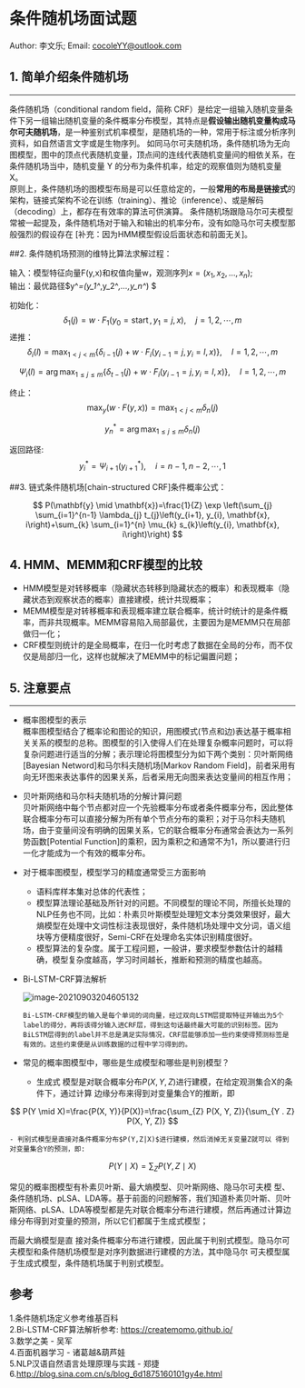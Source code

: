 

# 条件随机场面试题

Author: 李文乐; Email: cocoleYY@outlook.com


## 1. 简单介绍条件随机场 ##

------------------------------------------------------------
条件随机场（conditional random field，简称 CRF）是给定一组输入随机变量条 件下另一组输出随机变量的条件概率分布模型，其特点是**假设输出随机变量构成马尔可夫随机场**，是一种鉴别式机率模型，是随机场的一种，常用于标注或分析序列资料，如自然语言文字或是生物序列。
如同马尔可夫随机场，条件随机场为无向图模型，图中的顶点代表随机变量，顶点间的连线代表随机变量间的相依关系，在条件随机场当中，随机变量 Y 的分布为条件机率，给定的观察值则为随机变量 X。   
原则上，条件随机场的图模型布局是可以任意给定的，一般**常用的布局是链接式**的架构，链接式架构不论在训练（training）、推论（inference）、或是解码（decoding）上，都存在有效率的算法可供演算。
条件随机场跟隐马尔可夫模型常被一起提及，条件随机场对于输入和输出的机率分布，没有如隐马尔可夫模型那般强烈的假设存在 [补充：因为HMM模型假设后面状态和前面无关]。 

##2. 条件随机场预测的维特比算法求解过程：  

输入：模型特征向量F(y,x)和权值向量w，观测序列$x=(x_1,x_2,…,x_n)$;  
输出：最优路径$y^*=(y_1^*,y_2^*,…,y_n^*) $

初始化：
$$
\delta_{1}(j)=w \cdot F_{1}\left(y_{0}=\operatorname{start}, y_{1}=j, x\right), \quad j=1,2, \cdots, m
$$
递推：
$$
\delta_{i}(l)=\max _{1<j<m}\left\{\delta_{i-1}(j)+w \cdot F_{i}\left(y_{i-1}=j, y_{i}=l, x\right)\right\}, \quad l=1,2, \cdots, m
$$

$$
\Psi_{i}(l)=\arg \max _{1 \leqslant j \leqslant m}\left\{\delta_{t-1}(j)+w \cdot F_{i}\left(y_{i-1}=j, y_{i}=l, x\right)\right\}, \quad l=1,2, \cdots, m
$$

终止：
$$
\max _{y}(w \cdot F(y, x))=\max _{1<j<m} \delta_{n}(j)
$$

$$
y_{n}^{*}=\arg \max _{1 \leqslant j \leqslant m} \delta_{n}(j)
$$

返回路径:
$$
y_{i}^{*}=\Psi_{i+1}\left(y_{i+1}^{*}\right), \quad i=n-1, n-2, \cdots, 1
$$

##3. 链式条件随机场[chain-structured CRF]条件概率公式：  

$$
P(\mathbf{y} \mid \mathbf{x})=\frac{1}{Z} \exp \left(\sum_{j} \sum_{i=1}^{n-1} \lambda_{j} t_{j}\left(y_{i+1}, y_{i}, \mathbf{x}, i\right)+\sum_{k} \sum_{i=1}^{n} \mu_{k} s_{k}\left(y_{i}, \mathbf{x}, i\right)\right)
$$




## 4. HMM、MEMM和CRF模型的比较  

* HMM模型是对转移概率（隐藏状态转移到隐藏状态的概率）和表现概率（隐藏状态到观察状态的概率）直接建模，统计共现概率；
* MEMM模型是对转移概率和表现概率建立联合概率，统计时统计的是条件概率，而非共现概率。MEMM容易陷入局部最优，主要因为是MEMM只在局部做归一化；
* CRF模型则统计的是全局概率，在归一化时考虑了数据在全局的分布，而不仅仅是局部归一化，这样也就解决了MEMM中的标记偏置问题；



## 5. 注意要点  

----------

- 概率图模型的表示  
概率图模型结合了概率论和图论的知识，用图模式(节点和边)表达基于概率相关关系的模型的总称。图模型的引入使得人们在处理复杂概率问题时，可以将复杂问题进行适当的分解；表示理论将图模型分为如下两个类别：贝叶斯网络[Bayesian Netword]和马尔科夫随机场[Markov Random Field]，前者采用有向无环图来表达事件的因果关系，后者采用无向图来表达变量间的相互作用；  



- 贝叶斯网络和马尔科夫随机场的分解计算问题  
贝叶斯网络中每个节点都对应一个先验概率分布或者条件概率分布，因此整体联合概率分布可以直接分解为所有单个节点分布的乘积；对于马尔科夫随机场，由于变量间没有明确的因果关系，它的联合概率分布通常会表达为一系列势函数[Potential Function]的乘积，因为乘积之和通常不为1，所以要进行归一化才能成为一个有效的概率分布。  



- 对于概率图模型，模型学习的精度通常受三方面影响
	- 语料库样本集对总体的代表性；  
	- 模型算法理论基础及所针对的问题。不同模型的理论不同，所擅长处理的NLP任务也不同，比如：朴素贝叶斯模型处理短文本分类效果很好，最大熵模型在处理中文词性标注表现很好，条件随机场处理中文分词，语义组块等方便精度很好，Semi-CRF在处理命名实体识别精度很好。  
	- 模型算法的复杂度。属于工程问题，一般讲，要求模型参数估计的越精确，模型复杂度越高，学习时间越长，推断和预测的精度也越高。  




- Bi-LSTM-CRF算法解析  
	
	![image-20210903204605132](img/CRF/image-20210903204605132.png)
	
	  Bi-LSTM-CRF模型的输入是每个单词的词向量，经过双向LSTM层提取特征并输出为5个label的得分，再将该得分输入进CRF层，得到这句话最终最大可能的识别标签。因为BiLSTM层得到的label并不总是满足实际情况，CRF层能够添加一些约束使得预测标签是有效的。这些约束便是从训练数据的过程中学习得到的。




- 常见的概率图模型中，哪些是生成模型和哪些是判别模型？


    - 生成式 模型是对联合概率分布$P(X,Y,Z)$进行建模，在给定观测集合X的条件下，通过计算 边缘分布来得到对变量集合Y的推断，即

$$
  P(Y \mid X)=\frac{P(X, Y)}{P(X)}=\frac{\sum_{Z} P(X, Y, Z)}{\sum_{Y . Z} P(X, Y, Z)}
$$

  


    - 判别式模型是直接对条件概率分布$P(Y,Z|X)$进行建模，然后消掉无关变量Z就可以 得到对变量集合Y的预测，即:

$$
  P(Y \mid X)=\sum_{Z} P(Y, Z \mid X)
$$

  常见的概率图模型有朴素贝叶斯、最大熵模型、贝叶斯网络、隐马尔可夫模 型、条件随机场、pLSA、LDA等。基于前面的问题解答，我们知道朴素贝叶斯、贝叶斯网络、pLSA、LDA等模型都是先对联合概率分布进行建模，然后再通过计算边缘分布得到对变量的预测，所以它们都属于生成式模型；

  而最大熵模型是直 接对条件概率分布进行建模，因此属于判别式模型。隐马尔可夫模型和条件随机场模型是对序列数据进行建模的方法，其中隐马尔 可夫模型属于生成式模型，条件随机场属于判别式模型。

## 参考  
1.条件随机场定义参考维基百科  
2.Bi-LSTM-CRF算法解析参考: https://createmomo.github.io/  
3.数学之美 - 吴军  
4.百面机器学习 - 诸葛越&葫芦娃   
5.NLP汉语自然语言处理原理与实践 - 郑捷  
6.http://blog.sina.com.cn/s/blog_6d1875160101gy4e.html

<script type="text/javascript" src="http://cdn.mathjax.org/mathjax/latest/MathJax.js?config=TeX-AMS-MML_HTMLorMML"></script>
<script type="text/x-mathjax-config">
  MathJax.Hub.Config({ tex2jax: {inlineMath: [['$', '$']]}, messageStyle: "none" });
</script>
